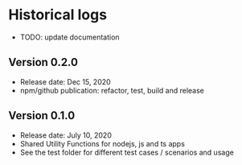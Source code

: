 # Historical logs

- TODO: update documentation

## Version 0.2.0

- Release date: Dec 15, 2020
- npm/github publication: refactor, test, build and release

## Version 0.1.0

- Release date: July 10, 2020
- Shared Utility Functions for nodejs, js and ts apps
- See the test folder for different test cases / scenarios and usage
